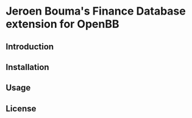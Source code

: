 # Jeroen Bouma's Finance Database extension for OpenBB

## Introduction

## Installation

## Usage

## License
